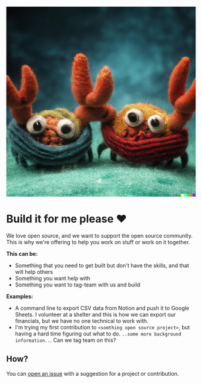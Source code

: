 ![cute ferris](ferris.png)
# Build it for me please :heart:

We love open source, and we want to support the open source community. This is why we're offering to help you work on stuff or work on it together.

**This can be:**

* Something that you need to get built but don't have the skills, and that will help others
* Something you want help with
* Something you want to tag-team with us and build


**Examples:**

* A command line to export CSV data from Notion and push it to Google Sheets. I volunteer at a shelter and this is how we can export our financials, but we have no one technical to work with.
* I'm trying my first contribution to `<somthing open source project>`, but having a hard time figuring out what to do. `..some more background information..`. Can we tag team on this?

## How?

You can [open an issue]() with a suggestion for a project or contribution.
